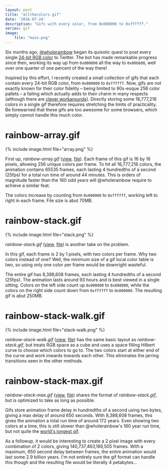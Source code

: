 ```yaml
---
layout: post
title: "allthecolors.gif"
date: '2016-07-24'
description: "Gifs with every color, from 0x000000 to 0xffffff."
series: gif
image:
    file: "main.png"
---
```


Six months ago, [@wholerainbow][wholerainbow] began its quixotic quest to post every single [24-bit RGB color][24-color] to Twitter. The bot has made remarkable progress since then, working its way up from `0x000000` all the way to `0x00b600`, well over one quarter of one percent of the way there!

Inspired by this effort, I recently created a small collection of gifs that each contain every 24-bit RGB color, from `0x000000` to `0xffffff`. Now, gifs are not exactly known for their color fidelity – being limited to 90s-esque 256 color pallets – a failing which actually adds to their charm in many respects (although there are [clever workarounds](https://notes.tweakblogs.net/blog/8712/high-color-gif-images.html)). Directly storing some 16,777,216 colors in a single gif therefore requires  stretching the limits of practicality. Be forewarned that these gifs are too awesome for some browsers, which simply cannot handle this much color.


# rainbow-array.gif

{% include image.html file="array.png" %}


First up, *rainbow-array.gif* ([view](https://mattbierner.github.io/allthecolors.gif/rainbow-array), [file](https://dl.dropboxusercontent.com/s/skuaud9x4ss447m/rainbow-array.gif?dl=0)). Each frame of this gif is 16 by 16 pixels, allowing 256 unique colors per frame. To hit all 16,777,216 colors,  the animation contains 65535 frames, each lasting 4 hundredths of a second (25fps) for a total run time of around 44 minutes. This is orders of magnitude faster than the 160 odd years will @wholerainbow require to achieve a similar feat. 

The colors increase by counting from `0x000000` to `0xffffff`, working left to right in each frame. File size is abut 70MB.


# rainbow-stack.gif
{% include image.html file="stack.png" %}

*rainbow-stack.gif* ([view](https://mattbierner.github.io/allthecolors.gif/rainbow-stack), [file](https://dl.dropboxusercontent.com/s/96nypblxn2kh4ak/rainbow-stack.gif?dl=0)) is another take on the problem. 

In this gif, each frame is 2 by 1 pixels, with two colors per frame. Why two colors instead of one? Well, the minimum size of a gif local color table is two, so using only one color per frame would be downright wasteful.

The entire gif has 8,388,608 frames, each lasting 4 hundredths of a second (25fps). The animation lasts around 93 hours and is best viewed in a single sitting. Colors on the left side count up `0x000000` to `0x800000`, while the colors on the right side count down from `0xffffff` to `0x800000`. The resulting gif is abut 250MB.


# rainbow-stack-walk.gif
{% include image.html file="stack-walk.png" %}

*rainbow-stack-walk.gif* ([view](https://mattbierner.github.io/allthecolors.gif/rainbow-stack-walk), [file](https://dl.dropboxusercontent.com/s/hbk7dats08f7mfb/rainbow-stack-walk.gif?dl=0)) has the same basic layout as *rainbow-stack.gif*, but treats RGB space as a cube and uses a space filling Hilbert curve to choose which colors to go to. The two colors start at either end of the curve and work inwards towards each other. This eliminates the jarring transitions seen in the other methods.


# rainbow-stack-max.gif

*rainbow-stack-max.gif* ([view](https://mattbierner.github.io/allthecolors.gif/rainbow-stack-max), [file](https://dl.dropboxusercontent.com/s/ddlgp4ia0lji06s/rainbow-stack-max.gif?dl=0)) shares the format of *rainbow-stack.gif*, but is optimized to take as long as possible.

Gifs store animation frame delay in hundredths of a second using two bytes, giving a max delay of around 650 seconds. With 8,388,608 frames, this gives the animation a total run time of around 172 years. Even showing two colors at a time, this is still slower than @wholerainbow's 160 year run time, but not quite the [world's longest gif](http://nextshark.com/juha-van-ingen-janne-sarkela-longest-gif/).

As a followup, it would be interesting to create a 2 pixel image with every combination of 2 colors, giving 140,737,463,189,505 frames. With a maximum, 650 second delay between frames, the entire animation would last some 2.9 billion years. I'm not entirely sure the gif format can handle this though and the resulting file would be literally 4 petabytes...



[24-color]: https://en.wikipedia.org/wiki/Color_depth#True_color_.2824-bit.29
[wholerainbow]: https://twitter.com/wholerainbow
